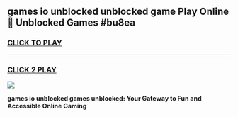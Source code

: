 
## games io unblocked unblocked game Play Online 👋 Unblocked Games #bu8ea
<h3>
<a href="https://premium.freeplayer.one?title=games_io_unblocked&ref=21F">CLICK TO PLAY</a></h3>
<hr>

<h3>
<a href="https://premium.freeplayer.one?title=games_io_unblocked&ref=21F">CLICK 2 PLAY</a>
  
</h3>

<a href="https://premium.freeplayer.one?title=games_io_unblocked&ref=21F/"><img src="https://clearcache.store/games.png"></a>


**games io unblocked games unblocked: Your Gateway to Fun and Accessible Online Gaming**

